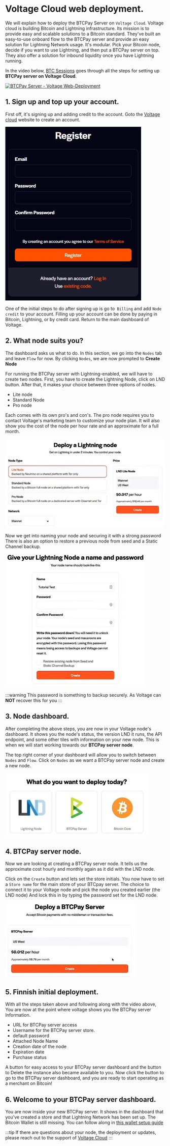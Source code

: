 # Voltage Cloud web deployment.

We will explain how to deploy the BTCPay Server on `Voltage Cloud`. 
Voltage cloud is building Bitcoin and Lightning infrastructure. Its mission is to provide easy and scalable solutions to a Bitcoin standard. 
They've built an easy-to-use onboard flow to the BTCPay server and provide an easy solution for Lightning Network usage. 
It's modular. Pick your Bitcoin node, decide if you want to use Lightning, and then put a BTCPay server on top. 
They also offer a solution for inbound liquidity once you have Lightning running. 

In the video below, [BTC Sessions](https://twitter.com/BTCsessions) goes through all the steps for setting up **BTCPay server on Voltage Cloud**.

[![BTCPay Server - Voltage Web-Deployment](https://img.youtube.com/vi/KqsM-n-e4aY/mqdefault.jpg "BTCPay Server - Voltage Web-Deployment")](https://www.youtube.com/watch?v=KqsM-n-e4aY "BTCPay Server - LunaNode Web-Deployment")

## 1. Sign up and top up your account.

First off, it's signing up and adding credit to the account. 
Goto the [Voltage cloud](https://account.voltage.cloud/register) website to create an account. 

![Voltage Cloud signup](../img/voltage/voltagereg.jpg "Voltage Cloud Account")

One of the initial steps to do after signing up is go to` Billing` and add `Node credit` to your account. 
Filling up your account can be done by paying in Bitcoin, Lightning, or by credit card. 
Return to the main dashboard of Voltage. 

## 2. What node suits you? 

The dashboard asks us what to do. 
In this section, we go into the `Nodes` tab and leave `Flow` for now. 
By clicking `Nodes`, we are now prompted to **Create Node**

For running the BTCPay server with Lightning-enabled, we will have to create two nodes. 
First, you have to create the Lightning Node, click on LND button. 
After that, it makes your choice between three options of nodes.

* Lite node 
* Standard Node
* Pro node 

Each comes with its own pro's and con's. The pro node requires you to contact Voltage's marketing team to customize your node plan. 
It will also show you the cost of the node per hour rate and an approximate for a full month. 

![Voltage Cloud Password](../img/voltage/deployln.jpg "Voltage Cloud Password")

Now we get into naming your node and securing it with a strong password
There is also an option to restore a previous node from seed and a Static Channel backup. 

![Voltage Cloud Password](../img/voltage/voltagelnname.jpg "Voltage Cloud Password")

:::warning
This password is something to backup securely. As Voltage can **NOT** recover this for you
:::

## 3. Node dashboard.

After completing the above steps, you are now in your Voltage node's dashboard. 
It shows you the node's status, the version LND it runs, the API endpoint, and some other tiles with information on your new node.
This is when we will start working towards our **BTCPay server node**. 

The top right corner of your dashboard will allow you to switch between `Nodes` and `Flow`.
Click on `Nodes` as we want a BTCPay server node and create a new node. 

![Voltage Cloud Node](../img/voltage/whatnode.jpg "Voltage Cloud Node")

## 4. BTCPay server node.

Now we are looking at creating a BTCPay server node. 
It tells us the approximate cost hourly and monthly again as it did with the LND node. 

Click on the `Create` button and lets set the store initials.
You now have to set a `Store name` for the main store of your BTCpay server. 
The choice to connect it to your Voltage node and pick the node you created earlier (the LND node)
And lock this in by typing the password set for the LND node. 

![Voltage Cloud BTCPay server Node](../img/voltage/deploybtcpay.jpg "Voltage Cloud Cloud BTCPay server Node")

## 5. Finnish initial deployment. 

With all the steps taken above and following along with the video above,
You are now at the point where voltage shows you the BTCPay server Information. 

* URL for BTCPay server access
* Username for the BTCPay server store. 
* default password
* Attached Node Name 
* Creation date of the node
* Expiration date
* Purchase status 

A button for easy access to your BTCPay server dashboard and the button to Delete the instance also became available to you. 
Now click the button to go to the BTCPay server dashboard, and you are ready to start operating as a merchant on Bitcoin! 

## 6. Welcome to your BTCPay server dashboard. 

You are now inside your new BTCPay server. 
It shows in the dashboard that you've created a store and that Lightning Network has been set up. 
The Bitcoin Wallet is still missing. You can follow along in [this wallet setup guide](../WalletSetup.md)

:::tip
If there are questions about your node, the deployment or updates, please reach out to the support of [Voltage Cloud](https://voltage.cloud)
:::